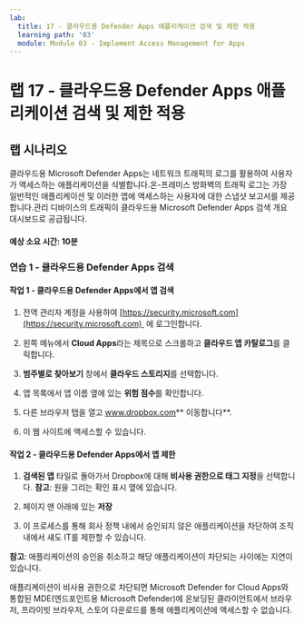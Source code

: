 ```yaml
---
lab:
  title: 17 - 클라우드용 Defender Apps 애플리케이션 검색 및 제한 적용
  learning path: '03'
  module: Module 03 - Implement Access Management for Apps
---
```


# 랩 17 - 클라우드용 Defender Apps 애플리케이션 검색 및 제한 적용

## 랩 시나리오

클라우드용 Microsoft Defender Apps는 네트워크 트래픽의 로그를 활용하여 사용자가 액세스하는 애플리케이션을 식별합니다.온-프레미스 방화벽의 트래픽 로그는 가장 일반적인 애플리케이션 및 이러한 앱에 액세스하는 사용자에 대한 스냅샷 보고서를 제공합니다.관리 디바이스의 트래픽이 클라우드용 Microsoft Defender Apps 검색 개요 대시보드로 공급됩니다.

#### 예상 소요 시간: 10분

### 연습 1 - 클라우드용 Defender Apps 검색

#### 작업 1 - 클라우드용 Defender Apps에서 앱 검색

1. 전역 관리자 계정을 사용하여 [https://security.microsoft.com](https://security.microsoft.com)  에 로그인합니다.

1. 왼쪽 메뉴에서 **Cloud Apps**라는 제목으로 스크롤하고 **클라우드 앱 카탈로그**를 클릭합니다.

1. **범주별로 찾아보기** 창에서 **클라우드 스토리지**를 선택합니다.

1. 앱 목록에서 앱 이름 옆에 있는 **위험 점수**를 확인합니다.  

1. 다른 브라우저 탭을 열고 www.dropbox.com** 이동합니다**.

1. 이 웹 사이트에 액세스할 수 있습니다.


#### 작업 2 - 클라우드용 Defender Apps에서 앱 제한

1. **검색된 앱** 타일로 돌아가서 Dropbox에 대해 **비사용 권한으로 태그 지정**을 선택합니다.  **참고**: 원을 그리는 확인 표시 옆에 있습니다.

1. 페이지 맨 아래에 있는 **저장**

1. 이 프로세스를 통해 회사 정책 내에서 승인되지 않은 애플리케이션을 차단하여 조직 내에서 섀도 IT를 제한할 수 있습니다.

**참고**: 애플리케이션의 승인을 취소하고 해당 애플리케이션이 차단되는 사이에는 지연이 있습니다.

애플리케이션이 비사용 권한으로 차단되면 Microsoft Defender for Cloud Apps와 통합된 MDE(엔드포인트용 Microsoft Defender)에 온보딩된 클라이언트에서 브라우저, 프라이빗 브라우저, 스토어 다운로드를 통해 애플리케이션에 액세스할 수 없습니다.



